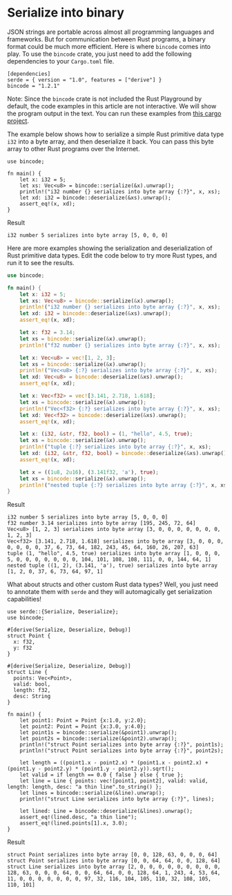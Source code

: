 # Serialize into binary

JSON strings are portable across almost all programming languages and frameworks. But for communication between Rust programs, a binary format could be much more efficient. Here is where `bincode` comes into play. To use the `bincode` crate, you just need to add the following dependencies to your `Cargo.toml` file.

```
[dependencies]
serde = { version = "1.0", features = ["derive"] }
bincode = "1.2.1"
```

Note: Since the `bincode` crate is not included the Rust Playground by default, the code examples in this article are not interactive. We will show the program output in the text. You can run these examples from [this cargo project](https://github.com/second-state/rust-by-example-ext/tree/master/examples/serde/bincode).

The example below shows how to serialize a simple Rust primitive data type `i32` into a byte array, and then deserialize it back. You can pass this byte array to other Rust programs over the Internet.

```
use bincode;

fn main() {
    let x: i32 = 5;
    let xs: Vec<u8> = bincode::serialize(&x).unwrap();
    println!("i32 number {} serializes into byte array {:?}", x, xs);
    let xd: i32 = bincode::deserialize(&xs).unwrap();
    assert_eq!(x, xd);
}
```

Result

```
i32 number 5 serializes into byte array [5, 0, 0, 0]
```

Here are more examples showing the serialization and deserialization of Rust primitive data types. Edit the code below to try more Rust types, and run it to see the results.

```rust
use bincode;

fn main() {
    let x: i32 = 5;
    let xs: Vec<u8> = bincode::serialize(&x).unwrap();
    println!("i32 number {} serializes into byte array {:?}", x, xs);
    let xd: i32 = bincode::deserialize(&xs).unwrap();
    assert_eq!(x, xd);

    let x: f32 = 3.14;
    let xs = bincode::serialize(&x).unwrap();
    println!("f32 number {} serializes into byte array {:?}", x, xs);

    let x: Vec<u8> = vec![1, 2, 3];
    let xs = bincode::serialize(&x).unwrap();
    println!("Vec<u8> {:?} serializes into byte array {:?}", x, xs);
    let xd: Vec<u8> = bincode::deserialize(&xs).unwrap();
    assert_eq!(x, xd);

    let x: Vec<f32> = vec![3.141, 2.718, 1.618];
    let xs = bincode::serialize(&x).unwrap();
    println!("Vec<f32> {:?} serializes into byte array {:?}", x, xs);
    let xd: Vec<f32> = bincode::deserialize(&xs).unwrap();
    assert_eq!(x, xd);

    let x: (i32, &str, f32, bool) = (1, "hello", 4.5, true);
    let xs = bincode::serialize(&x).unwrap();
    println!("tuple {:?} serializes into byte array {:?}", x, xs);
    let xd: (i32, &str, f32, bool) = bincode::deserialize(&xs).unwrap();
    assert_eq!(x, xd);

    let x = ((1u8, 2u16), (3.141f32, 'a'), true);
    let xs = bincode::serialize(&x).unwrap();
    println!("nested tuple {:?} serializes into byte array {:?}", x, xs);
}
```

Result

```
i32 number 5 serializes into byte array [5, 0, 0, 0]
f32 number 3.14 serializes into byte array [195, 245, 72, 64]
Vec<u8> [1, 2, 3] serializes into byte array [3, 0, 0, 0, 0, 0, 0, 0, 1, 2, 3]
Vec<f32> [3.141, 2.718, 1.618] serializes into byte array [3, 0, 0, 0, 0, 0, 0, 0, 37, 6, 73, 64, 182, 243, 45, 64, 160, 26, 207, 63]
tuple (1, "hello", 4.5, true) serializes into byte array [1, 0, 0, 0, 5, 0, 0, 0, 0, 0, 0, 0, 104, 101, 108, 108, 111, 0, 0, 144, 64, 1]
nested tuple ((1, 2), (3.141, 'a'), true) serializes into byte array [1, 2, 0, 37, 6, 73, 64, 97, 1]
```

What about structs and other custom Rust data types? Well, you just need to annotate them with `serde` and they will automagically get serialization capabilities!

```
use serde::{Serialize, Deserialize};
use bincode;

#[derive(Serialize, Deserialize, Debug)]
struct Point {
  x: f32,
  y: f32
}

#[derive(Serialize, Deserialize, Debug)]
struct Line {
  points: Vec<Point>,
  valid: bool,
  length: f32,
  desc: String
}

fn main() {
    let point1: Point = Point {x:1.0, y:2.0};
    let point2: Point = Point {x:3.0, y:4.0};
    let point1s = bincode::serialize(&point1).unwrap();
    let point2s = bincode::serialize(&point2).unwrap();
    println!("struct Point serializes into byte array {:?}", point1s);
    println!("struct Point serializes into byte array {:?}", point2s);

    let length = ((point1.x - point2.x) * (point1.x - point2.x) + (point1.y - point2.y) * (point1.y - point2.y)).sqrt();
    let valid = if length == 0.0 { false } else { true };
    let line = Line { points: vec![point1, point2], valid: valid, length: length, desc: "a thin line".to_string() };
    let lines = bincode::serialize(&line).unwrap();
    println!("struct Line serializes into byte array {:?}", lines);

    let lined: Line = bincode::deserialize(&lines).unwrap();
    assert_eq!(lined.desc, "a thin line");
    assert_eq!(lined.points[1].x, 3.0);
}
```

Result

```
struct Point serializes into byte array [0, 0, 128, 63, 0, 0, 0, 64]
struct Point serializes into byte array [0, 0, 64, 64, 0, 0, 128, 64]
struct Line serializes into byte array [2, 0, 0, 0, 0, 0, 0, 0, 0, 0, 128, 63, 0, 0, 0, 64, 0, 0, 64, 64, 0, 0, 128, 64, 1, 243, 4, 53, 64, 11, 0, 0, 0, 0, 0, 0, 0, 97, 32, 116, 104, 105, 110, 32, 108, 105, 110, 101]
```
